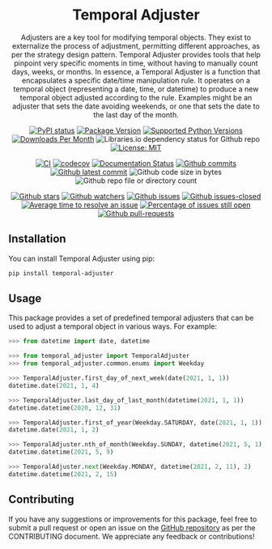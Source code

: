 <center>

# Temporal Adjuster

<p align="center">

Adjusters are a key tool for modifying temporal objects. They exist to externalize the process of adjustment, permitting different approaches, as per the strategy design pattern. Temporal Adjuster provides tools that help pinpoint very specific moments in time, without having to manually count days, weeks, or months. In essence, a Temporal Adjuster is a function that encapsulates a specific date/time manipulation rule. It operates on a temporal object (representing a date, time, or datetime) to produce a new temporal object adjusted according to the rule. Examples might be an adjuster that sets the date avoiding weekends, or one that sets the date to the last day of the month.

</p>

[![PyPI status](https://img.shields.io/pypi/status/temporal-adjuster.svg)](https://pypi.python.org/pypi/temporal-adjuster/)
[![Package Version](https://shields.io/pypi/v/temporal_adjuster)](https://pypi.org/project/temporal_adjuster/)
[![Supported Python Versions](https://img.shields.io/pypi/pyversions/temporal-adjuster)](https://pypi.org/project/temporal-adjuster/)
[![Downloads Per Month](https://shields.io/pypi/dm/temporal_adjuster)](https://pypistats.org/packages/temporal_adjuster)
![Libraries.io dependency status for Github repo](https://img.shields.io/librariesio/github/gtkacz/temporal_adjusters_py)
[![License: MIT](https://img.shields.io/badge/License-MIT-green.svg)](https://opensource.org/licenses/MIT)

[![CI](https://github.com/gtkacz/temporal_adjusters_py/actions/workflows/CI.yml/badge.svg?branch=main)](https://github.com/gtkacz/temporal_adjusters_py/actions/workflows/CI.yml)
[![codecov](https://codecov.io/github/gtkacz/temporal_adjusters_py/graph/badge.svg?token=WFJE0GHSZM)](https://codecov.io/github/gtkacz/temporal_adjusters_py)
[![Documentation Status](https://readthedocs.org/projects/temporal-adjusters-py/badge/?version=latest)](http://temporal-adjusters-py.readthedocs.io/?badge=latest)
[![Github commits](https://badgen.net/github/commits/gtkacz/temporal_adjusters_py)](https://Github.com/gtkacz/temporal_adjusters_py/commit/)
[![Github latest commit](https://badgen.net/github/last-commit/gtkacz/temporal_adjusters_py)](https://Github.com/gtkacz/temporal_adjusters_py/commit/)
![Github code size in bytes](https://img.shields.io/github/languages/code-size/gtkacz/temporal_adjusters_py)
![Github repo file or directory count](https://img.shields.io/github/directory-file-count/gtkacz/temporal_adjusters_py)

[![Github stars](https://badgen.net/github/stars/gtkacz/temporal_adjusters_py)](https://Github.com/gtkacz/temporal_adjusters_py/stargazers/)
[![Github watchers](https://badgen.net/github/watchers/gtkacz/temporal_adjusters_py/)](https://Github.com/gtkacz/temporal_adjusters_py/watchers/)
[![Github issues](https://img.shields.io/github/issues/gtkacz/temporal_adjusters_py.svg)](https://Github.com/gtkacz/temporal_adjusters_py/issues/)
[![Github issues-closed](https://img.shields.io/github/issues-closed/gtkacz/temporal_adjusters_py.svg)](https://Github.com/gtkacz/temporal_adjusters_py/issues?q=is%3Aissue+is%3Aclosed)
[![Average time to resolve an issue](http://isitmaintained.com/badge/resolution/gtkacz/temporal_adjusters_py.svg)](http://isitmaintained.com/project/gtkacz/temporal_adjusters_py "Average time to resolve an issue")
[![Percentage of issues still open](http://isitmaintained.com/badge/open/gtkacz/temporal_adjusters_py.svg)](http://isitmaintained.com/project/gtkacz/temporal_adjusters_py "Percentage of issues still open")
[![Github pull-requests](https://img.shields.io/github/issues-pr/gtkacz/temporal_adjusters_py.svg)](https://Github.com/gtkacz/temporal_adjusters_py/pull/)
<!-- [![Github contributors](https://img.shields.io/github/contributors/gtkacz/temporal_adjusters_py/badges.svg)](https://Github.com/gtkacz/temporal_adjusters_py/badges/graphs/contributors/) -->

</center>

## Installation

You can install Temporal Adjuster using pip:

```sh
pip install temporal-adjuster
```

## Usage

This package provides a set of predefined temporal adjusters that can be used to adjust a temporal object in various ways. For example:

```py
>>> from datetime import date, datetime

>>> from temporal_adjuster import TemporalAdjuster
>>> from temporal_adjuster.common.enums import Weekday

>>> TemporalAdjuster.first_day_of_next_week(date(2021, 1, 1))
datetime.date(2021, 1, 4)

>>> TemporalAdjuster.last_day_of_last_month(datetime(2021, 1, 1))
datetime.datetime(2020, 12, 31)

>>> TemporalAdjuster.first_of_year(Weekday.SATURDAY, date(2021, 1, 1))
datetime.date(2021, 1, 2)

>>> TemporalAdjuster.nth_of_month(Weekday.SUNDAY, datetime(2021, 5, 1), 2)
datetime.datetime(2021, 5, 9)

>>> TemporalAdjuster.next(Weekday.MONDAY, datetime(2021, 2, 11), 2)
datetime.datetime(2021, 2, 15)
```

## Contributing

If you have any suggestions or improvements for this package, feel free to submit a pull request or open an issue on the [GitHub repository](https://github.com/gtkacz/temporal_adjusters_py) as per the CONTRIBUTING document. We appreciate any feedback or contributions!


<!-- [![Stargazers over time](https://starchart.cc/gtkacz/temporal_adjusters_py.svg)](https://starchart.cc/gtkacz/temporal_adjusters_py)
[![Contributors over time](https://contributor-graph-api.apiseven.com/contributors-svg?chart=contributorOverTime&repo=gtkacz/temporal_adjusters_py)](https://www.apiseven.com/en/contributor-graph?chart=contributorOverTime&repo=gtkacz/temporal_adjusters_py) -->
